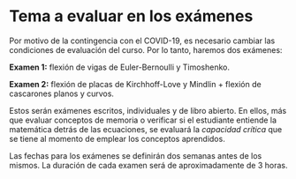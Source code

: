 # Tema a evaluar en los exámenes

<!---
En los exámenes siempre se preguntará: teoría, demostraciones, ejercicios numéricos y ejercicios de programación.

Se permite para los exámenes traer una hoja tamaño carta en la cual ustedes pueden escribir (POR UN SOLO LADO) todas las fórmulas y comandos de MATLAB que deseen. En la hoja no se pueden ni escribir programas, texto explicativo, ni se pueden escribir demostraciones. Dicha hoja debe ser de elaboración personal (no se pueden traer las hojas hechas por compañeros de este o semestres pasados) y debe hacerse a mano (se prohíbe explícitamente traer fotocopias/impresiones/reducciones).


## Examen 1
* Repaso de mecánica de sólidos:
  * Del `main.pdf` se evaluarán los siguientes temas:
     * FALTA
     * FALTA     

* Elemento finito de viga
  * Capítulo 1 de Oñate (2013): SLENDER PLANE BEAMS: EULER-BERNOULLI THEORY
  * Capítulo 2 de Oñate (2013): THICK/SLENDER PLANE BEAMS: TIMOSHENKO THEORY
  * Diapositivas: 
     * [FALTA](../diapositivas/FALTA.pdf)
     * [FALTA](../diapositivas/FALTA.pdf)     

* MATLAB o PYTHON (todos los comandos vistos en clase hasta la fecha y todos aquellos que aparecen en los programas)

# Examen 2
* Repaso de mecánica de sólidos:
  * Del `main.pdf` se evaluarán los siguientes temas:
     * FALTA
     * FALTA     

* Elemento finito de losa
  * Capítulo 5 de Oñate (2013): THIN PLATES: KIRCHHOFF THEORY
  * Capítulo 6 de Oñate (2013): THICK/THIN PLATES: REISSNER-MINDLIN THEORY
  * Diapositivas: 
     * [08_Losas_delgadas_Kirchhoff](../diapositivas/08_Losas_delgadas_Kirchhoff.pdf)
     * [09_Losas_gruesas_Reissner_Mindlin](../diapositivas/09_Losas_gruesas_Reissner_Mindlin.pdf)     

* MATLAB o PYTHON (todos los comandos vistos en clase hasta la fecha y todos aquellos que aparecen en los programas)

# Examen 3
* Elemento finitos de cascarón plano y curvo
  * Capítulo 8 de Oñate (2013): ANALYSIS OF SHELLS WITH FLAT ELEMENTS
  * Capítulo 10 de Oñate (2013): CURVED 3D SHELL ELEMENTS AND SHELL STIFFNERS
  * Diapositivas: 
     * [10_Laminas_con_elementos_planos](../diapositivas/10_Laminas_con_elementos_planos.pdf)
     * [12_Laminas_con_elementos_de_solido_degenerados](../diapositivas/12_Laminas_con_elementos_de_solido_degenerados.pdf)

* Dinámica con elementos finitos
  * Diapositivas: 
     * [20_dinamica_y_elementos_finitos](../diapositivas/20_dinamica_y_elementos_finitos.pdf)

--->

Por motivo de la contingencia con el COVID-19, es necesario cambiar las condiciones de evaluación del curso. Por lo tanto, haremos dos exámenes:

**Examen 1:** flexión de vigas de Euler-Bernoulli y Timoshenko.

**Examen 2:** flexión de placas de Kirchhoff-Love y Mindlin + flexión de cascarones planos y curvos.

Estos serán exámenes escritos, individuales y de libro abierto. En ellos, más que evaluar conceptos de memoria o verificar si el estudiante entiende la matemática detrás de las ecuaciones, se evaluará la *capacidad crítica* que se tiene al momento de emplear los conceptos aprendidos.

Las fechas para los exámenes se definirán dos semanas antes de los mismos. La duración de cada examen será de aproximadamente de 3 horas. 